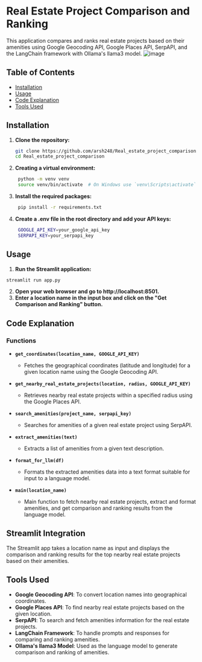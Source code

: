 # Real Estate Project Comparison and Ranking

This application compares and ranks real estate projects based on their amenities using Google Geocoding API, Google Places API, SerpAPI, and the LangChain framework with Ollama's llama3 model.
![image](https://github.com/user-attachments/assets/ea2b7155-a2a0-4d98-b2c7-957e8d1ad321)


## Table of Contents
- [Installation](#installation)
- [Usage](#usage)
- [Code Explanation](#code-explanation)
- [Tools Used](#tools-used)

## Installation

1. **Clone the repository:**
   ```bash
   git clone https://github.com/arsh248/Real_estate_project_comparison
   cd Real_estate_project_comparison
   
2. **Creating a virtual environment:**
   ```bash
    python -m venv venv
    source venv/bin/activate  # On Windows use `venv\Scripts\activate`
   
3. **Install the required packages:**
   ```bash
    pip install -r requirements.txt
   
4. **Create a .env file in the root directory and add your API keys:**
   ```bash
    GOOGLE_API_KEY=your_google_api_key
    SERPAPI_KEY=your_serpapi_key


## Usage

1. **Run the Streamlit application:**
  ```bash
  streamlit run app.py
```
2. **Open your web browser and go to http://localhost:8501.**
3. **Enter a location name in the input box and click on the "Get Comparison and Ranking" button.**


## Code Explanation

### Functions

- **`get_coordinates(location_name, GOOGLE_API_KEY)`**
  - Fetches the geographical coordinates (latitude and longitude) for a given location name using the Google Geocoding API.

- **`get_nearby_real_estate_projects(location, radius, GOOGLE_API_KEY)`**
  - Retrieves nearby real estate projects within a specified radius using the Google Places API.

- **`search_amenities(project_name, serpapi_key)`**
  - Searches for amenities of a given real estate project using SerpAPI.

- **`extract_amenities(text)`**
  - Extracts a list of amenities from a given text description.

- **`format_for_llm(df)`**
  - Formats the extracted amenities data into a text format suitable for input to a language model.

- **`main(location_name)`**
  - Main function to fetch nearby real estate projects, extract and format amenities, and get comparison and ranking results from the language model.

## Streamlit Integration

The Streamlit app takes a location name as input and displays the comparison and ranking results for the top nearby real estate projects based on their amenities.

## Tools Used

- **Google Geocoding API**: To convert location names into geographical coordinates.
- **Google Places API**: To find nearby real estate projects based on the given location.
- **SerpAPI**: To search and fetch amenities information for the real estate projects.
- **LangChain Framework**: To handle prompts and responses for comparing and ranking amenities.
- **Ollama's llama3 Model**: Used as the language model to generate comparison and ranking of amenities.



